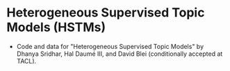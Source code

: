 # Heterogeneous Supervised Topic Models (HSTMs)

+ Code and data for "Heterogeneous Supervised Topic Models" by Dhanya Sridhar, Hal Daumé III, and David Blei (conditionally accepted at TACL).



